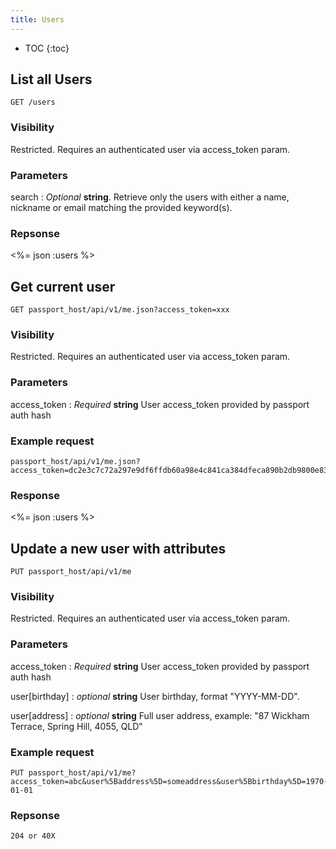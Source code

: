 ```yaml
---
title: Users
---
```


* TOC
{:toc}

## List all Users

    GET /users

### Visibility

Restricted. Requires an authenticated user via access_token param.

### Parameters

search : _Optional_ **string**. Retrieve only the users with either a name, nickname or email matching the provided keyword(s).

### Repsonse

<%= json :users %>

## Get current user

    GET passport_host/api/v1/me.json?access_token=xxx

### Visibility

Restricted. Requires an authenticated user via access_token param.

### Parameters

access_token : _Required_ **string** User access_token provided by passport auth hash

### Example request

    passport_host/api/v1/me.json?access_token=dc2e3c7c72a297e9df6ffdb60a98e4c841ca384dfeca890b2db9800e830xxxxx

### Response

<%= json :users %>

## Update a new user with attributes

    PUT passport_host/api/v1/me

### Visibility

Restricted. Requires an authenticated user via access_token param.

### Parameters

access_token : _Required_ **string** User access_token provided by passport auth hash

user[birthday] : _optional_ **string** User birthday, format "YYYY-MM-DD".

user[address] : _optional_ **string** Full user address, example: "87 Wickham Terrace, Spring Hill, 4055, QLD"

### Example request

    PUT passport_host/api/v1/me?access_token=abc&user%5Baddress%5D=someaddress&user%5Bbirthday%5D=1970-01-01

### Repsonse

    204 or 40X
